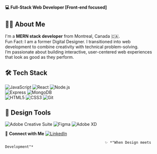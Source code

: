**💻 Full-Stack Web Developer [Front-end focused]**

👨‍💻 **About Me**  
--------------------------------------------------------------------------------------------------------------------------------------------------------
I'm a **MERN stack developer** from Montreal, Canada 🇨🇦.  
Fun Fact: I am a former Digital Designer. I transitioned into web development to combine creativity with technical problem-solving.  
I’m passionate about building interactive, user-centered web experiences that look as good as they perform.  

🛠️ **Tech Stack**  
--------------------------------------------------------------------------------------------------------------------------------------------------------
![JavaScript](https://img.shields.io/badge/JavaScript-F7DF1E?style=for-the-badge&logo=javascript&logoColor=000)  ![React](https://img.shields.io/badge/React-20232A?style=for-the-badge&logo=react&logoColor=61DAFB)  ![Node.js](https://img.shields.io/badge/Node.js-43853D?style=for-the-badge&logo=node-dot-js&logoColor=white)  
![Express](https://img.shields.io/badge/Express.js-404D59?style=for-the-badge)  ![MongoDB](https://img.shields.io/badge/MongoDB-4EA94B?style=for-the-badge&logo=mongodb&logoColor=white)  
![HTML5](https://img.shields.io/badge/HTML5-E34F26?style=for-the-badge&logo=html5&logoColor=white)  ![CSS3](https://img.shields.io/badge/CSS3-1572B6?style=for-the-badge&logo=css3&logoColor=white) 
![Git](https://img.shields.io/badge/Git-F05032?style=for-the-badge&logo=git&logoColor=white)  

🎨 **Design Tools** 
--------------------------------------------------------------------------------------------------------------------------------------------------------
![Adobe Creative Suite](https://img.shields.io/badge/Adobe_Creative_Suite-FF0000?style=for-the-badge&logo=adobe&logoColor=white)  ![Figma](https://img.shields.io/badge/Figma-F24E1E?style=for-the-badge&logo=figma&logoColor=white)  ![Adobe XD](https://img.shields.io/badge/Adobe_XD-470137?style=for-the-badge&logo=adobexd&logoColor=white)

🎨 **Connect with Me** 
[![LinkedIn](https://img.shields.io/badge/LinkedIn-blue?style=for-the-badge&logo=linkedin&logoColor=white)](https://linkedin.com/in/nancymouwannes)  


                                                  ✨ *"When Design meets Development"*
